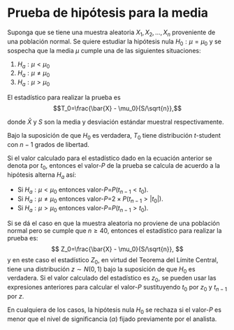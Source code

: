 # Prueba de hipótesis para la media

Suponga que se tiene una muestra aleatoria $X_1, X_2, \ldots, X_n$ proveniente de una población normal. Se quiere estudiar la hipótesis nula $H_0: \mu = \mu_0$ y se sospecha que la media $\mu$ cumple una de las siguientes situaciones:

1. $H_a: \mu < \mu_0$
2. $H_a: \mu \neq \mu_0$
3. $H_a: \mu > \mu_0$

El estadístico para realizar la prueba es $$T_0=\frac{\bar{X} - \mu_0}{S/\sqrt{n}},$$

donde $\bar{X}$ y $S$ son la media y desviación estándar muestral respectivamente.

Bajo la suposición de que $H_0$ es verdadera, $T_0$ tiene distribución $t$-student con $n-1$ grados de libertad.

Si el valor calculado para el estadístico dado en la ecuación anterior se denota por $t_0$, entonces el valor-$P$ de la prueba se calcula de acuerdo a la hipótesis alterna $H_a$ así:

- Si $H_a: \mu < \mu_0$ entonces valor-$P$=$P(t_{n-1} < t_0)$. 
- Si $H_a: \mu \neq \mu_0$ entonces valor-$P$=$2 \times P(t_{n-1} > \lvert t_0 \rvert)$.
- Si $H_a: \mu > \mu_0$ entonces valor-$P$=$P(t_{n-1} > t_0)$.

Si se dá el caso en que la muestra aleatoria no proviene de una población normal pero se cumple que $n \geq 40$, entonces el estadístico para realizar la prueba es:
$$
Z_0=\frac{\bar{X} - \mu_0}{S/\sqrt{n}},
$$
y en este caso el estadístico $Z_0$, en virtud del Teorema del Límite Central, tiene una distribución $z \sim N(0, 1)$ bajo la suposición de que $H_0$ es verdadera. Si el valor calculado del estadístico es $z_0$, se pueden usar las expresiones anteriores para calcular el valor-$P$ sustituyendo $t_0$ por $z_0$ y $t_{n-1}$ por $z$.

En cualquiera de los casos, la hipótesis nula $H_0$ se rechaza si el valor-$P$ es menor que el nivel de significancia ($\alpha$) fijado previamente por el analista.
